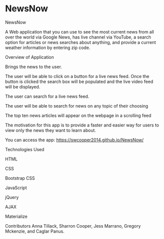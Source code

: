 # NewsNow

NewsNow

A Web application that you can use to see the most current news from all over the world via Google News, has live channel via YouTube, a search option for articles or news searches about anything, and provide a current weather information by entering zip code. 

Overview of Application

Brings the news to the user.

The user will be able to click on a button for a live news feed. Once the button is clicked the search box will be populated and the live video feed will be displayed.

The user can search for a live news feed.

The user will be able to search for news on any topic of their choosing

The top ten news articles will appear on the webpage in a scrolling feed

The motivation for this app is to provide a faster and easier way for users to view only the news they want to learn about.

You can access the app: https://swcooper2014.github.io/NewsNow/

Technologies Used

HTML

CSS

Bootstrap CSS

JavaScript

jQuery

AJAX

Materialize

Contributors
Anna Tillack, Sharron Cooper, Jess Marrano, Gregory Mckenzie, and Caglar Panus.
